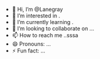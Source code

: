 - 👋 Hi, I’m @Lanegray
- 👀 I’m interested in .
- 🌱 I’m currently learning .
- 💞️ I’m looking to collaborate on ...
- 📫 How to reach me ..sssa
- 😄 Pronouns: ...
- ⚡ Fun fact: ...

<!---
Lanegray/Lanegray is a ✨ special ✨ repository because its `README.md` (this file) appears on your GitHub profile.
You can click the Preview link to take a look at your changes.
--->
